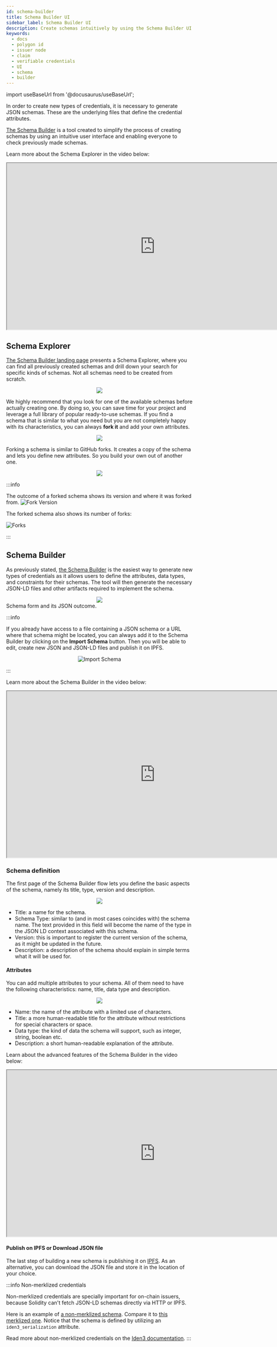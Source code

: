 ```yaml
---
id: schema-builder
title: Schema Builder UI 
sidebar_label: Schema Builder UI
description: Create schemas intuitively by using the Schema Builder UI.
keywords: 
  - docs
  - polygon id
  - issuer node
  - claim
  - verifiable credentials
  - UI
  - schema 
  - builder
---
```


import useBaseUrl from '@docusaurus/useBaseUrl';

In order to create new types of credentials, it is necessary to generate JSON schemas. These are the underlying files that define the credential attributes. 

[The Schema Builder](https://schema-builder.polygonid.me/) is a tool created to simplify the process of creating schemas by using an intuitive user interface and enabling everyone to check previously made schemas.

Learn more about the Schema Explorer in the video below:

<div align="center">
<iframe src="https://www.youtube.com/embed/L2UYsMc3GtE?si=YPmEv-HWf00HwruV" width="800" length="800" height="450" allowfullscreen></iframe>
</div>


## Schema Explorer
[The Schema Builder landing page](https://schema-builder.polygonid.me/) presents a Schema Explorer, where you can find all previously created schemas and drill down your search for specific kinds of schemas. Not all schemas need to be created from scratch. 

<div align="center">
<img src= {useBaseUrl("img/schema-explorer.png")} align="center" />
</div>

We highly recommend that you look for one of the available schemas before actually creating one. By doing so, you can save time for your project and leverage a full library of popular ready-to-use schemas.
If you find a schema that is similar to what you need but you are not completely happy with its characteristics, you can always **fork it** and add your own attributes.

<div align="center">
<img src= {useBaseUrl("img/fork-schema.png")} align="center" />
</div>

Forking a schema is similar to GitHub forks. It creates a copy of the schema and lets you define new attributes. So you build your own out of another one.  

<div align="center">
<img src= {useBaseUrl("img/fork-define-schema.png")} align="center" />
</div>

:::info

The outcome of a forked schema shows its version and where it was forked from.
![Fork Version](/img/fork-versions.png)

The forked schema also shows its number of forks:

![Forks](/img/forks.png)

:::

## Schema Builder
As previously stated, [the Schema Builder](https://schema-builder.polygonid.me/builder) is the easiest way to generate new types of credentials as it allows users to define the attributes, data types, and constraints for their schemas. The tool will then generate the necessary JSON-LD files and other artifacts required to implement the schema.

<div align="center">
<img src= {useBaseUrl("img/schema-builder.png")} align="center" />
</div>
Schema form and its JSON outcome.

:::info
    
If you already have access to a file containing a JSON schema or a URL where that schema might be located, you can always add it to the Schema Builder by clicking on the **Import Schema** button. Then you will be able to edit, create new JSON and JSON-LD files and publish it on IPFS.  
    
<div align = "center">

![Import Schema](/img/import-schema.png)

</div>

:::
    
Learn more about the Schema Builder in the video below: 

<div align="center">
<iframe src="https://www.youtube.com/embed/IHFzM0F-KAI?si=42ob9hz4gG6tpEHQ" width="800" length="800" height="450" allowfullscreen></iframe>
</div>

### Schema definition
The first page of the Schema Builder flow lets you define the basic aspects of the schema, namely its title, type, version and description.

<div align="center">
<img src= {useBaseUrl("img/define-schema.png")} align="center" />
</div>

- Title: a name for the schema.
- Schema Type: similar to (and in most cases coincides with) the schema name. The text provided in this field will become the name of the type in the JSON LD context associated with this schema. 
- Version: this is important to register the current version of the schema, as it might be updated in the future.
- Description: a description of the schema should explain in simple terms what it will be used for. 

#### Attributes
You can add multiple attributes to your schema. All of them need to have the following characteristics: name, title, data type and description.

<div align="center">
<img src= {useBaseUrl("img/define-attributes.png")} align="center" />
</div>

- Name: the name of the attribute with a limited use of characters.
- Title: a more human-readable title for the attribute without restrictions for special characters or space.
- Data type: the kind of data the schema will support, such as integer, string, boolean etc.
- Description: a short human-readable explanation of the attribute.

Learn about the advanced features of the Schema Builder in the video below:

<div align="center">
<iframe src="https://www.youtube.com/embed/lW2atrdpFaU?si=0BlqzS6kzXNK4nw3" width="800" length="800" height="450" allowfullscreen></iframe>
</div>

#### Publish on IPFS or Download JSON file
The last step of building a new schema is publishing it on [IPFS](https://ipfs.tech/). As an alternative, you can download the JSON file and store it in the location of your choice.
    
:::info Non-merklized credentials

Non-merklized credentials are specially important for on-chain issuers, because Solidity can't fetch JSON-LD schemas directly via HTTP or IPFS. 

Here is an example of [a non-merklized schema](https://github.com/iden3/claim-schema-vocab/blob/main/schemas/json-ld/player-nonmerklized.jsonld). Compare it to [this merklized one](https://github.com/iden3/claim-schema-vocab/blob/main/schemas/json-ld/kyc-v4.jsonld). Notice that the schema is defined by utilizing an `iden3_serialization` attribute.

Read more about non-merklized credentials on the <ins>[Iden3 documentation](https://docs.iden3.io/protocol/non-merklized/)</ins>.
:::

